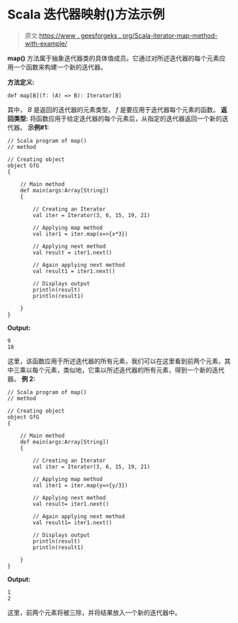 # Scala 迭代器映射()方法示例

> 原文:[https://www . geesforgeks . org/Scala-iterator-map-method-with-example/](https://www.geeksforgeeks.org/scala-iterator-map-method-with-example/)

**map()** 方法属于抽象迭代器类的具体值成员。它通过对所述迭代器的每个元素应用一个函数来构建一个新的迭代器。

**方法定义:**

```
def map[B](f: (A) => B): Iterator[B]

```

其中， *B* 是返回的迭代器的元素类型， *f* 是要应用于迭代器每个元素的函数。
**返回类型:**
将函数应用于给定迭代器的每个元素后，从指定的迭代器返回一个新的迭代器。
**示例#1:**

```
// Scala program of map()
// method

// Creating object
object GfG
{ 

    // Main method
    def main(args:Array[String])
    {

        // Creating an Iterator 
        val iter = Iterator(3, 6, 15, 19, 21)

        // Applying map method
        val iter1 = iter.map(x=>{x*3})

        // Applying next method
        val result = iter1.next()

        // Again applying next method
        val result1 = iter1.next()

        // Displays output
        println(result)
        println(result1)

    }
}
```

**Output:**

```
9
18

```

这里，该函数应用于所述迭代器的所有元素，我们可以在这里看到前两个元素，其中三乘以每个元素，类似地，它乘以所述迭代器的所有元素，得到一个新的迭代器。
**例 2:**

```
// Scala program of map()
// method

// Creating object
object GfG
{ 

    // Main method
    def main(args:Array[String])
    {

        // Creating an Iterator 
        val iter = Iterator(3, 6, 15, 19, 21)

        // Applying map method
        val iter1 = iter.map(y=>{y/3})

        // Applying next method
        val result= iter1.next()

        // Again applying next method
        val result1= iter1.next()

        // Displays output
        println(result)
        println(result1)

    }
}
```

**Output:**

```
1
2

```

这里，前两个元素将被三除，并将结果放入一个新的迭代器中。